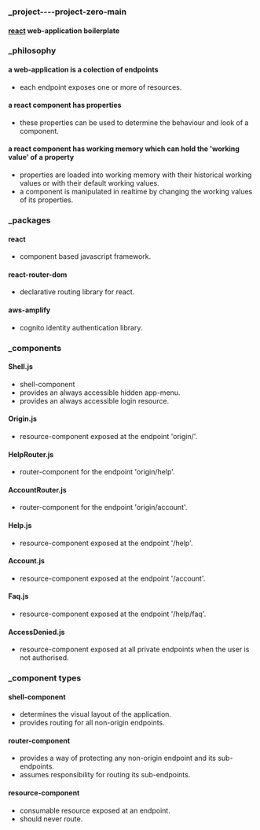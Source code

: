 ### _project----project-zero-main
#### [react](https://reactjs.org 'react homepage') web-application boilerplate  
### _philosophy  
#### a web-application is a colection of endpoints  
  * each endpoint exposes one or more of resources.
#### a react component has properties
  * these properties can be used to determine the behaviour and look of a component.  
#### a react component has working memory which can hold the 'working value' of a property
  * properties are loaded into working memory with their historical working values or with their default working values.  
  * a component is manipulated in realtime by changing the working values of its properties.
### _packages
#### react  
  * component based javascript framework.
#### react-router-dom  
  * declarative routing library for react.
#### aws-amplify  
  * cognito identity authentication library.  
### _components   
#### Shell.js   
* shell-component
* provides an always accessible hidden app-menu.
* provides an always accessible login resource.
#### Origin.js
* resource-component exposed at the endpoint 'origin/'.
#### HelpRouter.js 
* router-component for the endpoint 'origin/help'.
#### AccountRouter.js 
* router-component for the endpoint 'origin/account'.
#### Help.js  
* resource-component exposed at the endpoint '/help'.
#### Account.js  
* resource-component exposed at the endpoint '/account'.
#### Faq.js  
* resource-component exposed at the endpoint '/help/faq'.
#### AccessDenied.js
* resource-component exposed at all private endpoints when the user is not authorised.
### _component types
#### shell-component
* determines the visual layout of the application.
* provides routing for all non-origin endpoints.
#### router-component
* provides a way of protecting any non-origin endpoint and its sub-endpoints.
* assumes responsibility for routing its sub-endpoints.
#### resource-component
* consumable resource exposed at an endpoint.
* should never route.

